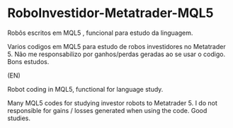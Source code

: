 # RoboInvestidor-Metatrader-MQL5
Robôs escritos em MQL5 , funcional para estudo da linguagem.

Varios codigos em MQL5 para estudo de robos investidores no Metatrader 5.
Não me responsabilizo por ganhos/perdas geradas ao se usar o codigo.
Bons estudos.

(EN)

Robot coding in MQL5, functional for language study.

Many MQL5 codes for studying investor robots to Metatrader 5.
I do not responsible for gains / losses generated when using the code.
Good studies.
